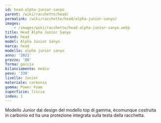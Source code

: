 ```yaml
---
id: head-alpha-junior-sanyo
parent: /wiki/racchette/head/
permalink: /wiki/racchette/head/alpha-junior-sanyo/
images:
    - /images/wiki/racchette/head-alpha-junior-sanyo.webp
title: Head Alpha Junior Sanyo
brand: head
model: Alpha Junior Sanyo
marca: head
modello: alpha junior sanyo
anno: '2021'
prezzo: '80'
forma: goccia
bilanciamento: medio
peso: '330'
livello: Junior
materiale: carbonio
gomma: Power Foam
superficie: liscia
index: 1
---
```

Modello Junior dal design del modello top di gamma, ècomunque costruita in carbonio ed ha una protezione integrata sulla testa della racchetta.
